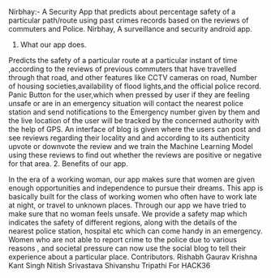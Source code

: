 Nirbhay:-
A Security App that predicts about percentage safety of a particular path/route using past crimes records based on the reviews of commuters and Police.
Nirbhay, A surveillance and security android app.
1. What our app does.

Predicts the safety of a particular route at a particular instant of time ,according to the reviews of previous commuters that have travelled through that road, and other features like CCTV cameras on road, Number of housing societies,availability of flood lights,and the official police record.
Panic Button for the user,which when pressed by user if they are feeling unsafe or are in an emergency situation will contact the nearest police station and send notifications to the Emergency number given by them and the live location of the user will be tracked by the concerned authority with the help of GPS.
An interface of blog is given where the users can post and see reviews regarding their locality and and according to its authenticity upvote or downvote the review and we train the Machine Learning Model using these reviews to find out whether the reviews are positive or negative for that area.
2. Benefits of our app.

In the era of a working woman, our app makes sure that women are given enough opportunities and independence to pursue their dreams. This app is basically built for the class of working women who often have to work late at night, or travel to unknown places. Through our app we have tried to make sure that no woman feels unsafe.
We provide a safety map which indicates the safety of different regions, along with the details of the nearest police station, hospital etc which can come handy in an emergency.
Women who are not able to report crime to the police due to various reasons , and societal pressure can now use the social blog to tell their experience about a particular place.
Contributors.
Rishabh Gaurav
Krishna Kant Singh
Nitish Srivastava
Shivanshu Tripathi
For HACK36
